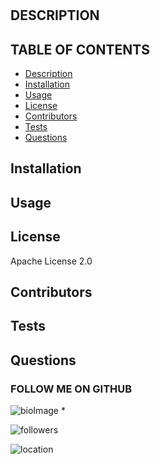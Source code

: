 
# 

## DESCRIPTION




## TABLE OF CONTENTS

* [Description](#Description)
* [Installation](#Installation)
* [Usage](#Usage)
* [License](#License)
* [Contributors](#Contributors)
* [Tests](#Tests)
* [Questions](#Questions)



## Installation



## Usage



## License

Apache License 2.0

## Contributors



## Tests




## Questions




  ### FOLLOW ME ON GITHUB
  ![bioImage](https://avatars0.githubusercontent.com/u/59583325?v=4&s=200)
  * 

  ![followers](https://img.shields.io/badge/Followers-8-success) 
  
  ![location](https://img.shields.io/badge/Location-Downtown_Baltimore-ff69b4) 

   


